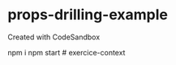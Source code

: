 # props-drilling-example
Created with CodeSandbox

npm i
npm start
#   e x e r c i c e - c o n t e x t  
 